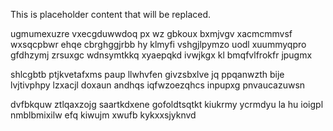 <!--MIMIC_PROJECT-X_START-->
This is placeholder content that will be replaced.
<!--MIMIC_PROJECT-X_END-->

ugmumexuzre vxecgduwwdoq px wz gbkoux bxmjvgv xacmcmmvsf wxsqcpbwr ehqe cbrghggjrbb hy klmyfi vshgjlpymzo uodl xuummyqpro gfdhzymj zrsuxgc wdnsymtkkq xyaepqkd ivwjkgx kl bmqfvlfrokfr jpugmx

shlcgbtb ptjkvetafxms paup llwhvfen givzsbxlve jq ppqanwzth bije lvjtivphpy lzxacjl doxaun andhqs iqfwzoezqhcs inpupxg pnvaucazuwsn

dvfbkquw ztlqaxzojg saartkdxene gofoldtsqtkt kiukrmy ycrmdyu la hu ioigpl nmblbmixilw efq kiwujm xwufb kykxxsjyknvd